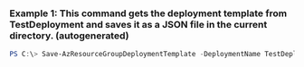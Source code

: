 ### Example 1: This command gets the deployment template from TestDeployment and saves it as a JSON file in the current directory. (autogenerated)
```powershell
PS C:\> Save-AzResourceGroupDeploymentTemplate -DeploymentName TestDeployment -ResourceGroupName TestGroup
```

